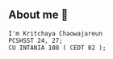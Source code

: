 ## About me 👋

```
I'm Kritchaya Chaowajareun 
PCSHSST 24, 27;  
CU INTANIA 108 ( CEDT 02 );
```

<!--
**Krx-21/Krx-21** is a ✨ _special_ ✨ repository because its `README.md` (this file) appears on your GitHub profile.

Here are some ideas to get you started:

- 🔭 I’m currently working on ...
- 🌱 I’m currently learning ...
- 👯 I’m looking to collaborate on ...
- 🤔 I’m looking for help with ...
- 💬 Ask me about ...
- 📫 How to reach me: ...
- 😄 Pronouns: ...
- ⚡ Fun fact: ...
-->
